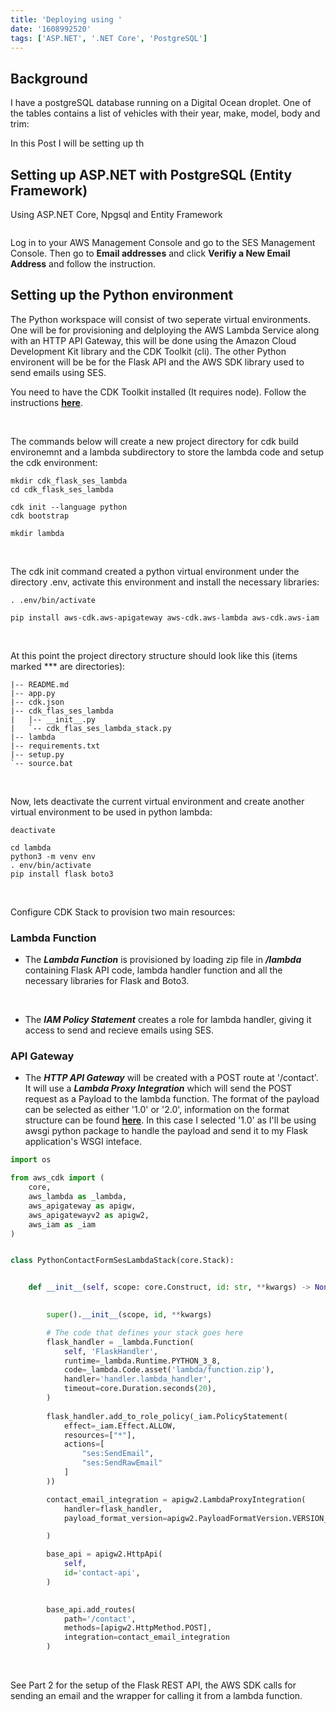 ```yaml
---
title: 'Deploying using '
date: '1608992520'
tags: ['ASP.NET', '.NET Core', 'PostgreSQL']
---
```


## Background
I have a postgreSQL database running on a Digital Ocean droplet. One of the tables contains a list of vehicles with their year, make, model, body and trim:

In this Post I will be setting up th




## Setting up ASP.NET with PostgreSQL (Entity Framework)

Using ASP.NET Core, Npgsql and Entity Framework


```    
```
Log in to your AWS Management Console and go to the SES Management Console. Then go to **Email addresses** and click **Verifiy a New Email Address** and follow the instruction.


## Setting up the Python environment


The Python workspace will consist of two seperate virtual environments. One will be for provisioning and delploying the AWS Lambda Service along with an HTTP API Gateway, this will be done using the Amazon Cloud Development Kit library and the CDK Toolkit (cli). The other Python environent will be be for the Flask API and the AWS SDK library used to send emails using SES.


You need to have the CDK Toolkit installed (It requires node). Follow the instructions [**here**](https://docs.aws.amazon.com/cdk/latest/guide/cli.html).

&nbsp;
&nbsp;


The commands below will create a new project directory for cdk build environemnt and a lambda subdirectory to store the lambda code and setup the cdk environment:

```
mkdir cdk_flask_ses_lambda
cd cdk_flask_ses_lambda

cdk init --language python
cdk bootstrap

mkdir lambda
```
&nbsp;
&nbsp;



The cdk init command created a python virtual environment under the directory .env, activate this environment and install the necessary libraries:

```
. .env/bin/activate

pip install aws-cdk.aws-apigateway aws-cdk.aws-lambda aws-cdk.aws-iam
```
&nbsp;
&nbsp;


At this point the project directory structure should look like this (items marked *** are directories):

~~~
|-- README.md
|-- app.py
|-- cdk.json
|-- cdk_flas_ses_lambda
|   |-- __init__.py
|   `-- cdk_flas_ses_lambda_stack.py
|-- lambda
|-- requirements.txt
|-- setup.py
`-- source.bat
~~~

&nbsp;
&nbsp;

Now, lets deactivate the current virtual environment and create another virtual environment to be used in python lambda:
```
deactivate

cd lambda
python3 -m venv env
. env/bin/activate
pip install flask boto3
```

&nbsp;
&nbsp;


Configure CDK Stack to provision two main resources:


### Lambda Function

- The ***Lambda Function*** is provisioned by loading zip file in  ***/lambda*** containing Flask API code, lambda handler function and all the necessary libraries for Flask and Boto3.

&nbsp;
- The ***IAM Policy Statement*** creates a role for lambda handler, giving it access to send and recieve emails using SES.


### API Gateway

- The ***HTTP API Gateway*** will be created with a POST route at '/contact'. It will use a ***Lambda Proxy Integration*** which will send the POST request as a Payload to the lambda function. The format of the payload can be selected as either '1.0' or '2.0', information on the format structure can be found [**here**](https://docs.aws.amazon.com/apigateway/latest/developerguide/http-api-develop-integrations-lambda.html). In this case I selected '1.0' as I'll be using awsgi python package to handle the payload and send it to my Flask application's WSGI inteface.


```python
import os

from aws_cdk import (
    core,
    aws_lambda as _lambda,
    aws_apigateway as apigw,
    aws_apigatewayv2 as apigw2,
    aws_iam as _iam
)


class PythonContactFormSesLambdaStack(core.Stack):


    def __init__(self, scope: core.Construct, id: str, **kwargs) -> None:

        
        super().__init__(scope, id, **kwargs)

        # The code that defines your stack goes here
        flask_handler = _lambda.Function(
            self, 'FlaskHandler',
            runtime=_lambda.Runtime.PYTHON_3_8,
            code=_lambda.Code.asset('lambda/function.zip'),
            handler='handler.lambda_handler',
            timeout=core.Duration.seconds(20),
        )
        
        flask_handler.add_to_role_policy(_iam.PolicyStatement(
            effect=_iam.Effect.ALLOW,
            resources=["*"],
            actions=[
                "ses:SendEmail",
                "ses:SendRawEmail"
            ]
        ))

        contact_email_integration = apigw2.LambdaProxyIntegration(
            handler=flask_handler,
            payload_format_version=apigw2.PayloadFormatVersion.VERSION_2_0

        )

        base_api = apigw2.HttpApi(
            self,
            id='contact-api',
        )

    
        base_api.add_routes(
            path='/contact',
            methods=[apigw2.HttpMethod.POST],
            integration=contact_email_integration
        )


```
&nbsp;
&nbsp;

See Part 2 for the setup of the Flask REST API, the AWS SDK calls for sending an email and the wrapper for calling it from a lambda function.